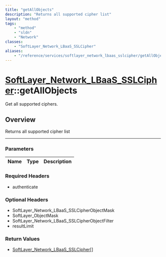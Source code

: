 ```yaml
---
title: "getAllObjects"
description: "Returns all supported cipher list"
layout: "method"
tags:
    - "method"
    - "sldn"
    - "Network"
classes:
    - "SoftLayer_Network_LBaaS_SSLCipher"
aliases:
    - "/reference/services/softlayer_network_lbaas_sslcipher/getAllObjects"
---
```

# [SoftLayer_Network_LBaaS_SSLCipher](/reference/services/SoftLayer_Network_LBaaS_SSLCipher)::getAllObjects


Get all supported ciphers. 


## Overview 
Returns all supported cipher list 

-----

### Parameters 
|Name | Type | Description |
| --- | --- | --- |


### Required Headers
* authenticate


### Optional Headers
* SoftLayer_Network_LBaaS_SSLCipherObjectMask
* SoftLayer_ObjectMask
* SoftLayer_Network_LBaaS_SSLCipherObjectFilter
* resultLimit

### Return Values
* <a href='/reference/datatypes/SoftLayer_Network_LBaaS_SSLCipher'>SoftLayer_Network_LBaaS_SSLCipher[] </a>




